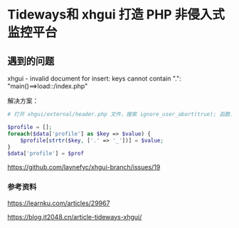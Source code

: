 # Tideways和 xhgui 打造 PHP 非侵入式监控平台



## 遇到的问题

xhgui - invalid document for insert: keys cannot contain ".": "main()==>load::/index.php"

解决方案：

```php
# 打开 xhgui/external/header.php 文件，搜索 ignore_user_abort(true); 函数，在该函数前添加如下代码：

$profile = [];
foreach($data['profile'] as $key => $value) {
	$profile[strtr($key, ['.' => '_'])] = $value;
}
$data['profile'] = $prof
```

https://github.com/laynefyc/xhgui-branch/issues/19



### 参考资料

https://learnku.com/articles/29967

https://blog.it2048.cn/article-tideways-xhgui/